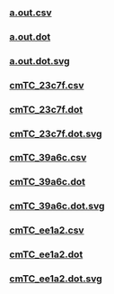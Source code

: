 ### [a.out.csv](a.out.csv)
### [a.out.dot](a.out.dot)
### [a.out.dot.svg](a.out.dot.svg)
### [cmTC_23c7f.csv](cmTC_23c7f.csv)
### [cmTC_23c7f.dot](cmTC_23c7f.dot)
### [cmTC_23c7f.dot.svg](cmTC_23c7f.dot.svg)
### [cmTC_39a6c.csv](cmTC_39a6c.csv)
### [cmTC_39a6c.dot](cmTC_39a6c.dot)
### [cmTC_39a6c.dot.svg](cmTC_39a6c.dot.svg)
### [cmTC_ee1a2.csv](cmTC_ee1a2.csv)
### [cmTC_ee1a2.dot](cmTC_ee1a2.dot)
### [cmTC_ee1a2.dot.svg](cmTC_ee1a2.dot.svg)

